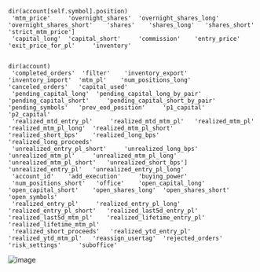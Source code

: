 	dir(account[self.symbol].position)							
	 'mtm_price'	 'overnight_shares'	 'overnight_shares_long'	 'overnight_shares_short'	 'shares'	 'shares_long'	 'shares_short'	 'strict_mtm_price']
	 'capital_long'	 'capital_short'	 'commission'	 'entry_price'	 'exit_price_for_pl'	 'inventory'		
								
								
	dir(account)							
	 'completed_orders'	 'filter'	 'inventory_export'	 'inventory_import'	 'mtm_pl'	 'num_positions_long'	 'canceled_orders'	 'capital_used'
	 'pending_capital_long'	 'pending_capital_long_by_pair'	 'pending_capital_short'	 'pending_capital_short_by_pair'	 'pending_symbols'	 'prev_eod_position'	 'p1_capital'	 'p2_capital'
	 'realized_mtd_entry_pl'	 'realized_mtd_mtm_pl'	 'realized_mtm_pl'	 'realized_mtm_pl_long'	 'realized_mtm_pl_short'	 'realized_short_bps'	 'realized_long_bps'	 'realized_long_proceeds'
	 'unrealized_entry_pl_short'	 'unrealized_long_bps'	 'unrealized_mtm_pl'	 'unrealized_mtm_pl_long'	 'unrealized_mtm_pl_short'	 'unrealized_short_bps']	 'unrealized_entry_pl'	 'unrealized_entry_pl_long'
	 'account_id'	 'add_execution'	 'buying_power'					
	 'num_positions_short'	 'office'	 'open_capital_long'	 'open_capital_short'	 'open_shares_long'	 'open_shares_short'	 'open_symbols'	
	 'realized_entry_pl'	 'realized_entry_pl_long'	 'realized_entry_pl_short'	 'realized_last5d_entry_pl'	 'realized_last5d_mtm_pl'	 'realized_lifetime_entry_pl'	 'realized_lifetime_mtm_pl'	
	 'realized_short_proceeds'	 'realized_ytd_entry_pl'	 'realized_ytd_mtm_pl'	 'reassign_usertag'	 'rejected_orders'	 'risk_settings'	 'suboffice'	
  
![image](https://github.com/bdincerTrader/Fauconberg1/assets/127531384/11c71dc8-6f6f-423a-9edb-a6983027dbdb)
